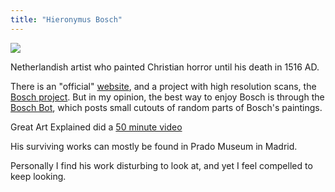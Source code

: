 ```yaml
---
title: "Hieronymus Bosch"
---
```

![](https://pbs.twimg.com/media/FXKbIdTXwAIPfzw?format=jpg&name=900x900)

Netherlandish artist who painted Christian horror until his death in 1516 AD.

There is an "official" [website](https://www.hieronymus-bosch.org/), and a project with high resolution scans, the [Bosch project](http://boschproject.org/#/artworks/). But in my opinion, the best way to enjoy Bosch is through the [Bosch Bot](https://twitter.com/boschbot), which posts small cutouts of random parts of Bosch's paintings.

Great Art Explained did a [50 minute video](https://www.youtube.com/watch?v=vBG621XEegk)

His surviving works can mostly be found in Prado Museum in Madrid.

Personally I find his work disturbing to look at, and yet I feel compelled to keep looking.